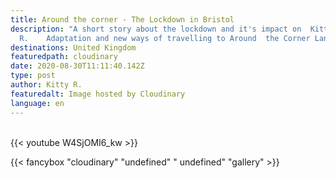 ```yaml
---
title: Around the corner - The Lockdown in Bristol
description: "A short story about the lockdown and it's impact on  Kitty
  R.    Adaptation and new ways of travelling to Around  the Corner Land. "
destinations: United Kingdom
featuredpath: cloudinary
date: 2020-08-30T11:11:40.142Z
type: post
author: Kitty R.
featuredalt: Image hosted by Cloudinary
language: en
---
```

<br>{{< youtube W4SjOMI6_kw >}}</br>

{{< fancybox "cloudinary" "undefined" " undefined" "gallery" >}}